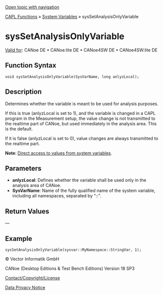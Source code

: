 [Open topic with navigation](../../../../../CANoeDEFamily.htm#Topics/CAPLFunctions/SystemVariables/Functions/CAPLfunctionSysSetAnalysIsOnlyVariable.md)

[CAPL Functions](../../CAPLfunctions.md) » [System Variables](../CAPLfunctionsSystemVariablesOverview.md) » sysSetAnalysisOnlyVariable

# sysSetAnalysisOnlyVariable

[Valid for](../../../Shared/FeatureAvailability.md): CANoe DE • CANoe:lite DE • CANoe4SW DE • CANoe4SW:lite DE

## Function Syntax

```plaintext
void sysSetAnalysisOnlyVariable(SysVarName, long anlyzLocal);
```

## Description

Determines whether the variable is meant to be used for analysis purposes.

If this is true (anlyzLocal is set to 1), and the variable is changed in a CAPL program in the Measurement setup, the value change is not transmitted to the realtime part of CANoe, but used immediately in the analysis area. This is the default.

If it is false (anlyzLocal is set to 0), value changes are always transmitted to the realtime part.

**Note**: [Direct access to values from system variables](../../../Shared/CAPL/SignalOrientedProgramming/SOPAccessSystemVariable.md).

## Parameters

- **anlyzLocal**: Defines whether the variable shall be used only in the analysis area of CANoe.
- **SysVarName**: Name of the fully qualified name of the system variable, including all namespaces, separated by "::".

## Return Values

—

## Example

```plaintext
sysSetAnalysisOnlyVariable(sysvar::MyNamespace::StringVar, 1);
```

© Vector Informatik GmbH

CANoe (Desktop Editions & Test Bench Editions) Version 18 SP3

[Contact/Copyright/License](../../../Shared/ContactCopyrightLicense.md)

[Data Privacy Notice](https://www.vector.com/int/en/company/get-info/privacy-policy/)
